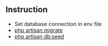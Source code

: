 ## Instruction

-   Set database connection in env file
-   [php artisan migrate](database/migrations)
-   [php artisan db:seed](database/seeders)
